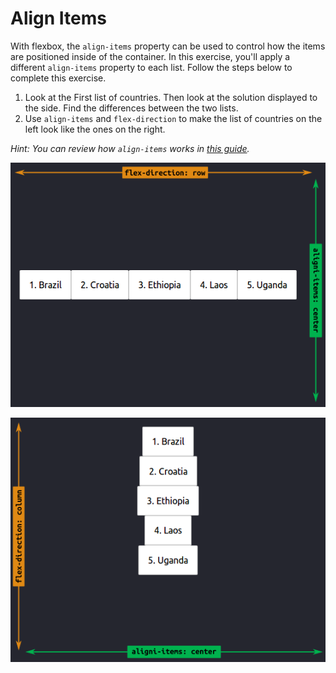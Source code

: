 # Align Items

With flexbox, the `align-items` property can be used to control how the items are positioned inside of the container. In this exercise, you'll apply a different `align-items` property to each list. Follow the steps below to complete this exercise.

1. Look at the First list of countries. Then look at the solution displayed to the side. Find the differences between the two lists.
2. Use `align-items` and `flex-direction` to make the list of countries on the left look like the ones on the right.

_Hint: You can review how `align-items` works in [this guide](https://css-tricks.com/snippets/css/a-guide-to-flexbox/#article-header-id-7)._

![Screenshot of the align-items with flexbox row](/images/13/example-align-row.png)

![Screenshot of the align-items with flexbox row](/images/13/example-align-column.png)
